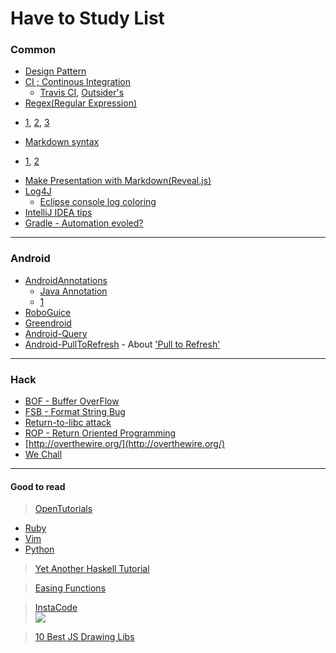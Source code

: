 # Have to Study List

### Common

 - [Design Pattern](http://iilii.egloos.com/tag/%EB%94%94%EC%9E%90%EC%9D%B8%ED%8C%A8%ED%84%B4)
 - [CI ; Continous Integration](http://ko.wikipedia.org/wiki/%EC%A7%80%EC%86%8D%EC%A0%81%EC%9D%B8_%ED%86%B5%ED%95%A9)
   + [Travis CI](http://about.travis-ci.org/docs/user/getting-started/), [Outsider's](http://blog.outsider.ne.kr/779)
 - [Regex(Regular Expression)](http://en.wikipedia.org/wiki/Regular_expression)
  + [1](https://sites.google.com/site/jsdreamtree/hawimenyu1/legyulleo-igseupeulesyeon), [2](http://goo.gl/fpizG), [3](http://goo.gl/P8zPM)
 - [Markdown syntax](http://daringfireball.net/projects/markdown/syntax)
  + [1](http://lennienoh.com/markdown/), [2](https://github.com/adam-p/markdown-here/wiki/Markdown-Cheatsheet)
 - [Make Presentation with Markdown(Reveal.js)](http://niceaji.tumblr.com/post/46225861013/markdown-reveal-js)
 - [Log4J](http://logging.apache.org/log4j/2.x/)
   + [Eclipse console log coloring](http://blog.outsider.ne.kr/727)
 - [IntelliJ IDEA tips](http://blogs.jetbrains.com/idea/2012/10/intellij-idea-productivity-tips-part-1/)
 - [Gradle - Automation evoled?](http://www.gradle.org/)

****

  
### Android
  
 - [AndroidAnnotations](http://androidannotations.org/)
   + [Java Annotation](http://linuxism.tistory.com/m/422)
   + [1](http://blog.naver.com/dong277?Redirect=Log&logNo=130140345212)
 - [RoboGuice](https://github.com/roboguice/roboguice)
 - [Greendroid](http://greendroid.cyrilmottier.com/)
 - [Android-Query](https://github.com/androidquery/androidquery)
 - [Android-PullToRefresh](https://github.com/chrisbanes/Android-PullToRefresh) - About ['Pull to Refresh'](http://story.pxd.co.kr/m/711)
 

****


### Hack

 - [BOF - Buffer OverFlow](http://en.wikipedia.org/wiki/Buffer_overflow)
 - [FSB - Format String Bug](http://proneer.tistory.com/entry/FormatString-%ED%8F%AC%EB%A7%B7%EC%8A%A4%ED%8A%B8%EB%A7%81Format-String-Attack)
 - [Return-to-libc attack](http://en.wikipedia.org/wiki/Return-to-libc_attack)
 - [ROP - Return Oriented Programming](http://teamcrak.tistory.com/332)
 - [http://overthewire.org/](http://overthewire.org/)
 - [We Chall](http://www.wechall.net/)

****


#### Good to read

> [OpenTutorials](http://opentutorials.org/)
 - [Ruby](http://opentutorials.org/module/517/4552)
 - [Vim](http://opentutorials.org/module/522)
 - [Python](http://opentutorials.org/module/515/4550)
 
> [Yet Another Haskell Tutorial](http://wiki.kldp.org/wiki.php/YetAnotherHaskellTutorial)

> [Easing Functions](http://easings.net/)

> [InstaCode](http://instacod.es/)<br>![](http://instacod.es/file/65859)

> [10 Best JS Drawing Libs](http://javascript.open-libraries.com/utilities/drawing/10-best-javascript-drawing-and-canvas-libraries/)
